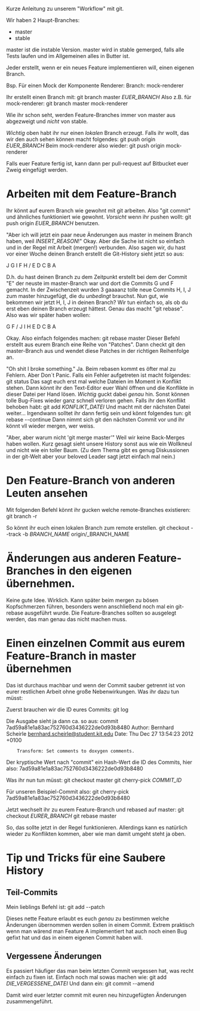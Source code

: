 Kurze Anleitung zu unserem "Workflow" mit git.

Wir haben 2 Haupt-Branches:
 * master
 * stable

master ist die instable Version. master wird in stable gemerged,
falls alle Tests laufen und im Allgemeinen alles in Butter ist.

Jeder erstellt, wenn er ein neues Feature implementieren will, einen eigenen Branch.

Bsp. Für einen Mock der Komponente Renderer:
Branch: mock-renderer

Ihr erstellt einen Branch mit:
	git branch master _EUER_BRANCH_
Also z.B. für mock-renderer:
	git branch master mock-renderer

Wie ihr schon seht, werden Feature-Branches immer von master aus abgezweigt und *nicht* von stable.

*Wichtig* oben habt ihr nur einen _lokalen_ Branch erzeugt. Falls ihr wollt,
das wir den auch sehen können macht folgendes:
	git push origin _EUER_BRANCH_
Beim mock-renderer also wieder:
	git push origin mock-renderer

Falls euer Feature fertig ist, kann dann per pull-request auf Bitbucket euer Zweig eingefügt werden.



# Arbeiten mit dem Feature-Branch

Ihr könnt auf eurem Branch wie gewohnt mit git arbeiten.
Also "git commit" und ähnliches funktioniert wie gewohnt.
*Vorsicht* wenn ihr pushen wollt:
	git push origin _EUER_BRANCH_
benutzen.

"Aber ich will jetzt ein paar neue Änderungen aus master in meinem Branch haben,
 weil _INSERT_REASON_!"
Okay. Aber die Sache ist nicht so einfach und in der Regel mit Arbeit (mergen!) verbunden.
Also sagen wir, du hast vor einer Woche deinen Branch erstellt die Git-History sieht jetzt so aus:

J  G
I  F
H /
E
D
C
B
A

D.h. du hast deinen Branch zu dem Zeitpunkt erstellt bei dem der Commit "E" der
neuste im master-Branch war und dort die Commits G und F gemacht.
In der Zwischenzeit wurden 3 gaaaanz tolle neue Commits H, I, J zum master
hinzugefügt, die du _unbedingt_ brauchst.
Nun gut, wie bekommen wir jetzt H, I, J in deinen Branch?
Wir tun einfach so, als ob du erst eben deinen Branch erzeugt hättest.
Genau das macht "git rebase". Also was wir später haben wollen:

   G
   F
  /
J
I
H
E
D
C
B
A

Okay. Also einfach folgendes machen:
	git rebase master
Dieser Befehl erstellt aus eurem Branch eine Reihe von "Patches".
Dann checkt git den master-Branch aus und wendet diese Patches in der richtigen Reihenfolge an.

"Oh shit I broke something."
Ja. Beim rebasen kommt es öfter mal zu Fehlern. Aber Don´t Panic.
Falls ein Fehler aufgetreten ist macht folgendes:
	git status
Das sagt euch erst mal welche Dateien im Moment in Konflikt stehen.
Dann könnt ihr den Text-Editor euer Wahl öffnen und die Konflikte in dieser Datei per Hand lösen.
*Wichtig* guckt dabei _genau_ hin. Sonst können tolle Bug-Fixes wieder ganz schnell verloren gehen.
Falls ihr den Konflikt behoben habt:
	git add _KONFLIKT_DATEI_
Und macht mit der nächsten Datei weiter...
Irgendwann solltet ihr dann fertig sein und könnt folgendes tun:
	git rebase --continue
Dann nimmt sich git den nächsten Commit vor und ihr könnt vll wieder mergen, wer weiss.

"Aber, aber warum nicht 'git merge master'"
Weil wir keine Back-Merges haben wollen.
Kurz gesagt sieht unsere History sonst aus wie ein Wollkneul und nicht wie ein toller Baum.
(Zu dem Thema gibt es genug Diskussionen in der git-Welt aber your beloved Leader sagt jetzt einfach mal nein.)

# Den Feature-Branch von anderen Leuten ansehen

Mit folgenden Befehl könnt ihr gucken welche remote-Branches existieren:
	git branch -r

So könnt ihr euch einen lokalen Branch zum remote erstellen.
git checkout --track -b _BRANCH_NAME_ origin/_BRANCH_NAME

# Änderungen aus anderen Feature-Branches in den eigenen übernehmen.

Keine gute Idee. Wirklich. Kann später beim mergen zu bösen Kopfschmerzen führen,
besonders wenn anschließend noch mal ein git-rebase ausgeführt wurde.
Die Feature-Branches sollten so ausgelegt werden, das man genau das nicht machen muss.

# Einen einzelnen Commit aus eurem Feature-Branch in master übernehmen

Das ist durchaus machbar und wenn der Commit sauber getrennt ist von eurer restlichen
Arbeit ohne große Nebenwirkungen. Was ihr dazu tun müsst:

Zuerst brauchen wir die ID eures Commits:
	git log

Die Ausgabe sieht ja dann ca. so aus:
	commit 7ad59a81e1a83ac752760d3436222de0d93b8480
	Author: Bernhard Scheirle <bernhard.scheirle@student.kit.edu>
	Date:   Thu Dec 27 13:54:23 2012 +0100

    	Transform: Set comments to doxygen comments.

Der kryptische Wert nach "commit" ein Hash-Wert die ID des Commits, hier also:
	7ad59a81e1a83ac752760d3436222de0d93b8480

Was ihr nun tun müsst:
	git checkout master
	git cherry-pick _COMMIT_ID_

Für unseren Beispiel-Commit also:
	git cherry-pick 7ad59a81e1a83ac752760d3436222de0d93b8480

Jetzt wechselt ihr zu eurem Feature-Branch und rebased auf master:
	git checkout _EURER_BRANCH_
	git rebase master

So, das sollte jetzt in der Regel funktionieren. Allerdings kann es natürlich wieder
zu Konflikten kommen, aber wie man damit umgeht steht ja oben.

# Tip und Tricks für eine Saubere History

## Teil-Commits
Mein lieblings Befehl ist:
	git add --patch

Dieses nette Feature erlaubt es euch *genau* zu bestimmen welche Änderungen
übernommen werden sollen in einem Commit.
Extrem praktisch wenn man wärend man Feature A implementiert hat auch noch einen
Bug gefixt hat und das in einem eigenen Commit haben will.

## Vergessene Änderungen
Es passiert häufiger das man beim letzten Commit vergessen hat, was recht einfach
zu fixen ist.
Einfach noch mal sowas machen wie:
	git add _DIE_VERGESSENE_DATEI_
Und dann ein:
	git commit --amend

Damit wird euer letzter commit mit euren neu hinzugefügten Änderungen zusammengeführt.


